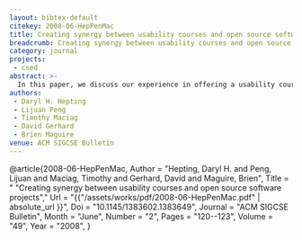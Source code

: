 ```yaml
---
layout: bibtex-default
citekey: 2008-06-HepPenMac
title: Creating synergy between usability courses and open source software projects (2008)
breadcrumb: Creating synergy between usability courses and open source software projects (2008)
category: journal
projects:
 - csed
abstract: >-
  In this paper, we discuss our experience in offering a usability course with projects taken from an active open source software development project. We describe what was done in the class inside the larger context of the usability of open source software. We conclude with an invitation for others to adopt this model and use it for their own purposes.
authors:
 - Daryl H. Hepting
 - Lijuan Peng
 - Timothy Maciag
 - David Gerhard
 - Brien Maguire
venue: ACM SIGCSE Bulletin
---
```

@article{2008-06-HepPenMac,
	Author =  "Hepting, Daryl H. and Peng, Lijuan and Maciag, Timothy and Gerhard, David and Maguire, Brien",
	Title = " "Creating synergy between usability courses and open source software projects","
	Url = \"{{"/assets/works/pdf/2008-06-HepPenMac.pdf" | absolute_url }}\",
	Doi =  "10.1145/1383602.1383649",
	Journal =  "ACM SIGCSE Bulletin",
	Month =  "June",
	Number =  "2",
	Pages =  "120--123",
	Volume =  "49",
	Year =  "2008",
}
